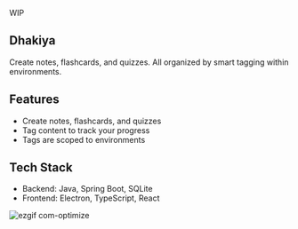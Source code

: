 WIP

## Dhakiya

Create notes, flashcards, and quizzes.
All organized by smart tagging within environments.

## Features

-  Create notes, flashcards, and quizzes
-  Tag content to track your progress
-  Tags are scoped to environments

## Tech Stack

- Backend: Java, Spring Boot, SQLite  
- Frontend: Electron, TypeScript, React  

![ezgif com-optimize](https://github.com/user-attachments/assets/0c847297-397a-44c7-828e-b28138ac72e7)
